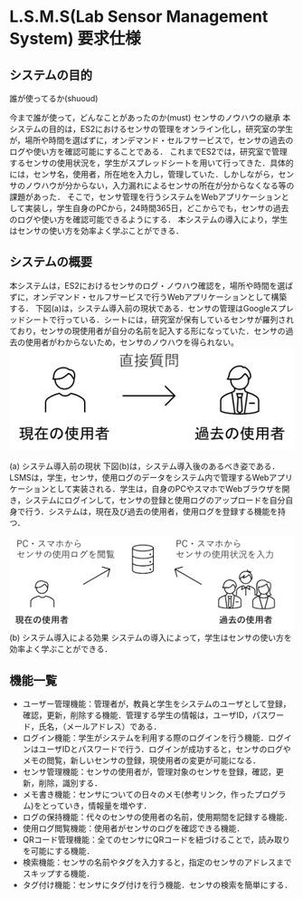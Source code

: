 # L.S.M.S(Lab Sensor Management System) 要求仕様

## システムの目的
誰が使ってるか(shuoud)

今まで誰が使って，どんなことがあったのか(must)
センサのノウハウの継承
本システムの目的は，ES2におけるセンサの管理をオンライン化し，研究室の学生が，場所や時間を選ばずに，オンデマンド・セルフサービスで，センサの過去のログや使い方を確認可能にすることである．
これまでES2では，研究室で管理するセンサの使用状況を，学生がスプレッドシートを用いて行ってきた．具体的には，センサ名，使用者，所在地を入力し，管理していた．しかしながら，センサのノウハウが分からない，入力漏れによるセンサの所在が分からなくなる等の課題があった．
そこで，センサ管理を行うシステムをWebアプリケーションとして実装し，学生自身のPCから，24時間365日，どこからでも，センサの過去のログや使い方を確認可能できるようにする．
本システムの導入により，学生はセンサの使い方を効率よく学ぶことができる．

## システムの概要

本システムは，ES2におけるセンサのログ・ノウハウ確認を，場所や時間を選ばずに，オンデマンド・セルフサービスで行うWebアプリケーションとして構築する．
下図(a)は，システム導入前の現状である．センサの管理はGoogleスプレッドシートで行っている．シートには，研究室が保有しているセンサが羅列されており，センサの現使用者が自分の名前を記入する形になっていた．センサの過去の使用者がわからないため，センサのノウハウを得られない。
![past](past.png)

(a) システム導入前の現状
下図(b)は，システム導入後のあるべき姿である．LSMSは，学生，センサ，使用ログのデータをシステム内で管理するWebアプリケーションとして実装される．学生は，自身のPCやスマホでWebブラウザを開き，システムにログインして，センサの登録と使用ログのアップロードを自分自身で行う．システムは，現在及び過去の使用者，使用ログを登録する機能を持つ．

![future](future.png)
(b) システム導入による効果
システムの導入によって，学生はセンサの使い方を効率よく学ぶことができる．


## 機能一覧
* ユーザー管理機能：管理者が，教員と学生をシステムのユーザとして登録，確認，更新，削除する機能．管理する学生の情報は，ユーザID，パスワード，氏名，（メールアドレス）である．
* ログイン機能：学生がシステムを利用する際のログインを行う機能．ログインはユーザIDとパスワードで行う．ログインが成功すると，センサのログやメモの閲覧，新しいセンサの登録，現使用者の変更が可能になる．
* センサ管理機能：センサの使用者が，管理対象のセンサを登録，確認，更新，削除，識別する．
* メモ書き機能：センサについての日々のメモ(参考リンク，作ったプログラム)をとっていき，情報量を増やす．
* ログの保持機能：代々のセンサの使用者の名前，使用期間を記録する機能．
* 使用ログ閲覧機能：使用者がセンサのログを確認できる機能．
* QRコード管理機能：全てのセンサにQRコードを紐づけることで，読み取りを可能にする機能．
* 検索機能：センサの名前やタグを入力すると，指定のセンサのアドレスまでスキップする機能．
* タグ付け機能：センサにタグ付けを行う機能．センサの検索を簡単にする．